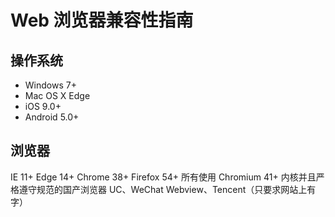 # Web 浏览器兼容性指南

## 操作系统

- Windows 7+
- Mac OS X Edge
- iOS 9.0+
- Android 5.0+

## 浏览器

IE 11+
Edge 14+
Chrome 38+
Firefox 54+
所有使用 Chromium 41+ 内核并且严格遵守规范的国产浏览器
UC、WeChat Webview、Tencent（只要求网站上有字）
